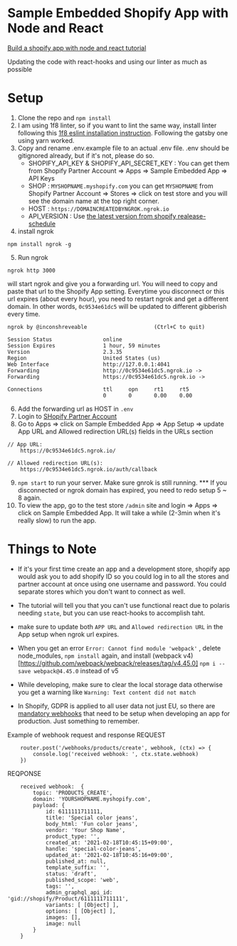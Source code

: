 # Sample Embedded Shopify App with Node and React
[Build a shopify app with node and react tutorial](https://shopify.dev/tutorials/build-a-shopify-app-with-node-and-react)

Updating the code with react-hooks and using our linter as much as possible

# Setup
1. Clone the repo and `npm install`
2. I am using 1f8 linter, so if you want to lint the same way, install linter following this [1f8 eslint installation instruction](https://github.com/1f8/eslint-react-js). Following the gatsby one using yarn worked.
3. Copy and rename .env.example file to an actual .env file. .env should be gitignored already, but if it's not, please do so.
    - SHOPIFY_API_KEY & SHOPIFY_API_SECRET_KEY : You can get them from Shopify Partner Account => Apps => Sample Embedded App => API Keys
    - SHOP : `MYSHOPNAME.myshopify.com` you can get `MYSHOPNAME` from Shopify Partner Account => Stores => click on test store and you will see the domain name at the top right corner.
    - HOST : `https://DOMAINCREATEDBYNGROK.ngrok.io`
    - API_VERSION : Use [the latest version from shopify realease-schedule](https://shopify.dev/concepts/about-apis/versioning#release-schedule) 
4. install ngrok
```
npm install ngrok -g
```
5. Run ngrok
```
ngrok http 3000
```
will start ngrok and give you a forwarding url. You will need to copy and paste that url to the Shopify App setting. Everytime you disconnect or this url expires (about every hour), you need to restart ngrok and get a different domain. In other words, `0c9534e61dc5` will be updated to different gibberish every time.
```
ngrok by @inconshreveable                     (Ctrl+C to quit)

Session Status                online
Session Expires               1 hour, 59 minutes
Version                       2.3.35
Region                        United States (us)
Web Interface                 http://127.0.0.1:4041
Forwarding                    http://0c9534e61dc5.ngrok.io ->
Forwarding                    https://0c9534e61dc5.ngrok.io ->

Connections                   ttl     opn     rt1     rt5
                              0       0       0.00    0.00
```
6. Add the forwarding url as HOST in `.env`
7. Login to [SHopify Partner Account](https://www.shopify.com/partners)
8. Go to Apps => click on Sample Embedded App => App Setup => update App URL and Allowed redirection URL(s) fields in the URLs section
```
// App URL:
    https://0c9534e61dc5.ngrok.io/

// Allowed redirection URL(s):
    https://0c9534e61dc5.ngrok.io/auth/callback
```
9. `npm start` to run your server. Make sure gnrok is still running. *** If you disconnected or ngrok domain has expired, you need to redo setup 5 ~ 8 again.
10. To view the app, go to the test store `/admin` site and login => Apps => click on Sample Embedded App. It will take a while (2-3min when it's really slow) to run the app.
# Things to Note
- If it's your first time create an app and a development store, shopify app would ask you to add shopify ID so you could log in to all the stores and partner account at once using one username and password. You could separate stores which you don't want to connect as well.
- The tutorial will tell you that you can't use functional react due to polaris needing `state`, but you can use react-hooks to accomplish taht.
- make sure to update both `APP URL` and  `Allowed redirection URL` in the App setup when ngrok url expires.
- When you get an error `Error: Cannot find module 'webpack'` , delete node_modules, `npm install` again, and install (webpack v4)[https://github.com/webpack/webpack/releases/tag/v4.45.0] `npm i --save webpack@4.45.0` instead of v5
- While developing, make sure to clear the local storage data otherwise you get a warning like `Warning: Text content did not match`

- In Shopify, GDPR is applied to all user data not just EU, so there are [mandatory webhooks](https://shopify.dev/tutorials/add-gdpr-webhooks-to-your-app#mandatory-webhooks) that need to be setup when developing an app for production. Just something to remember.

Example of webhook request and response
REQUEST
```
    router.post('/webhooks/products/create', webhook, (ctx) => {
        console.log('received webhook: ', ctx.state.webhook)
    })
```

REQPONSE
```
    received webhook:  {
        topic: 'PRODUCTS_CREATE',
        domain: 'YOURSHOPNAME.myshopify.com',
        payload: {
            id: 6111111711111,
            title: 'Special color jeans',
            body_html: 'Fun color jeans',
            vendor: 'Your Shop Name',
            product_type: '',
            created_at: '2021-02-18T10:45:15+09:00',
            handle: 'special-color-jeans',
            updated_at: '2021-02-18T10:45:16+09:00',
            published_at: null,
            template_suffix: '',
            status: 'draft',
            published_scope: 'web',
            tags: '',
            admin_graphql_api_id: 'gid://shopify/Product/6111111711111',
            variants: [ [Object] ],
            options: [ [Object] ],
            images: [],
            image: null
        }
    }
```
